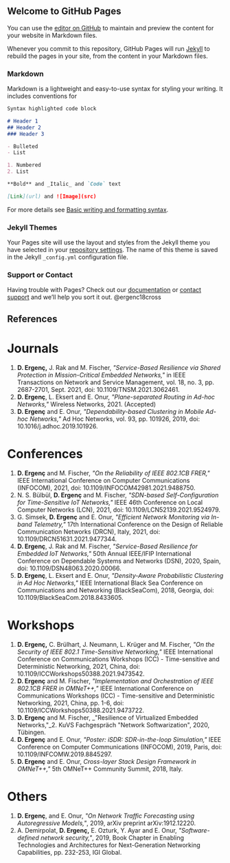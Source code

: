 ## Welcome to GitHub Pages

You can use the [editor on GitHub](https://github.com/dergenc/cv/edit/gh-pages/index.md) to maintain and preview the content for your website in Markdown files.

Whenever you commit to this repository, GitHub Pages will run [Jekyll](https://jekyllrb.com/) to rebuild the pages in your site, from the content in your Markdown files.

### Markdown

Markdown is a lightweight and easy-to-use syntax for styling your writing. It includes conventions for

```markdown
Syntax highlighted code block

# Header 1
## Header 2
### Header 3

- Bulleted
- List

1. Numbered
2. List

**Bold** and _Italic_ and `Code` text

[Link](url) and ![Image](src)
```

For more details see [Basic writing and formatting syntax](https://docs.github.com/en/github/writing-on-github/getting-started-with-writing-and-formatting-on-github/basic-writing-and-formatting-syntax).

### Jekyll Themes

Your Pages site will use the layout and styles from the Jekyll theme you have selected in your [repository settings](https://github.com/dergenc/cv/settings/pages). The name of this theme is saved in the Jekyll `_config.yml` configuration file.

### Support or Contact

Having trouble with Pages? Check out our [documentation](https://docs.github.com/categories/github-pages-basics/) or [contact support](https://support.github.com/contact) and we’ll help you sort it out.
@ergenc18cross

## References

# Journals

1. **D. Ergenç,** J. Rak and M. Fischer, _"Service-Based Resilience via Shared Protection in Mission-Critical Embedded Networks,"_ in IEEE Transactions on Network and Service Management, vol. 18, no. 3, pp. 2687-2701, Sept. 2021, doi: 10.1109/TNSM.2021.3062461.
2. **D. Ergenç**, L. Eksert and E. Onur, _"Plane-separated Routing in Ad-hoc Networks,"_ Wireless Networks, 2021. (Accepted)
3. **D. Ergenç** and E. Onur, _"Dependability-based Clustering in Mobile Ad-hoc Networks,"_ Ad Hoc Networks, vol. 93, pp. 101926, 2019, doi: 10.1016/j.adhoc.2019.101926.

# Conferences

1. **D. Ergenç** and M. Fischer, _"On the Reliability of IEEE 802.1CB FRER,"_ IEEE International Conference on Computer Communications (INFOCOM), 2021, doi: 10.1109/INFOCOM42981.2021.9488750.
2. N. S. Bülbül, **D. Ergenç** and M. Fischer, _"SDN-based Self-Configuration for Time-Sensitive IoT Networks,"_ IEEE 46th Conference on Local Computer Networks (LCN), 2021, doi: 10.1109/LCN52139.2021.9524979.
3. G. Simsek, **D. Ergenç** and E. Onur, _"Efficient Network Monitoring via In-band Telemetry,"_ 17th International Conference on the Design of Reliable Communication Networks (DRCN), Italy, 2021, doi: 10.1109/DRCN51631.2021.9477344.
4. **D. Ergenç**, J. Rak and M. Fischer, _"Service-Based Resilience for Embedded IoT Networks,"_ 50th Annual IEEE/IFIP International Conference on Dependable Systems and Networks (DSN), 2020, Spain, doi: 10.1109/DSN48063.2020.00066.
5. **D. Ergenç**, L. Eksert and E. Onur, _"Density-Aware Probabilistic Clustering in Ad Hoc Networks,"_ IEEE International Black Sea Conference on Communications and Networking (BlackSeaCom), 2018, Georgia, doi: 10.1109/BlackSeaCom.2018.8433605.

# Workshops

1. **D. Ergenç,** C. Brülhart, J. Neumann, L. Krüger and M. Fischer, _"On the Security of IEEE 802.1 Time-Sensitive Networking,"_ IEEE International Conference on Communications Workshops (ICC) - Time-sensitive and Deterministic Networking, 2021, China, doi: 10.1109/ICCWorkshops50388.2021.9473542.
2. **D. Ergenç** and M. Fischer, _"Implementation and Orchestration of IEEE 802.1CB FRER in OMNeT++,"_ IEEE International Conference on Communications Workshops (ICC) - Time-sensitive and Deterministic Networking, 2021, China, pp. 1-6, doi: 10.1109/ICCWorkshops50388.2021.9473722.
3. **D. Ergenç** and M. Fischer, _"Resilience of Virtualized Embedded Networks,"_2. KuVS Fachgespräch "Network Softwarization", 2020, Tübingen.
4. **D. Ergenç** and E. Onur, _"Poster: iSDR: SDR-in-the-loop Simulation,"_ IEEE Conference on Computer Communications (INFOCOM), 2019, Paris, doi: 10.1109/INFCOMW.2019.8845297.
5. **D. Ergenç** and E. Onur, _Cross-layer Stack Design Framework in OMNeT++,"_ 5th OMNeT++ Community Summit, 2018, Italy.

# Others

1. **D. Ergenç**, and E. Onur, _"On Network Traffic Forecasting using Autoregressive Models,"_, 2019, arXiv preprint arXiv:1912.12220.
2. A. Demirpolat, **D. Ergenç,** E. Ozturk, Y. Ayar and E. Onur, _"Software-defined network security,"_, 2019, Book Chapter in Enabling Technologies and Architectures for Next-Generation Networking Capabilities, pp. 232-253, IGI Global.

